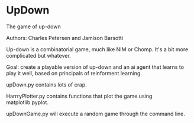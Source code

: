 # UpDown
The game of up-down

Authors: Charles Petersen and Jamison Barsotti

Up-down is a combinatorial game, much like NIM or Chomp. It's a bit more complicated but whatever.

Goal: create a playable version of up-down and an ai agent that learns to play it well, based on principals of reinforment learning.

upDown.py contains lots of crap.

HarrryPlotter.py contains functions that plot the game using matplotlib.pyplot.

upDownGame.py will execute a random game through the command line.
